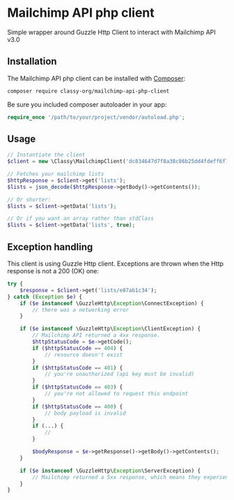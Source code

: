 # Mailchimp API php client

Simple wrapper around Guzzle Http Client to interact with Mailchimp API v3.0

## Installation

The Mailchimp API php client can be installed with [Composer](https://getcomposer.org/):

```sh
composer require classy-org/mailchimp-api-php-client
```

Be sure you included composer autoloader in your app:

```php
require_once '/path/to/your/project/vendor/autoload.php';
```

## Usage

```php
// Instantiate the client
$client = new \Classy\MailchimpClient('dc834647d7f8a38c86b25dd4fdeff6f7-us2'); // use your mailchimp API key here

// Fetches your mailchimp lists
$httpResponse = $client->get('lists');
$lists = json_decode($httpResponse->getBody()->getContents());

// Or shorter:
$lists = $client->getData('lists');

// Or if you want an array rather than stdClass
$lists = $client->getData('lists', true);
```

## Exception handling

This client is using Guzzle Http client. Exceptions are thrown when the Http response is not a 200 (OK) one:

```php
try {
    $response = $client->get('lists/e87ab1c34');
} catch (Exception $e) {
    if ($e instanceof \GuzzleHttp\Exception\ConnectException) {
        // there was a networking error
    }

    if ($e instanceof \GuzzleHttp\Exception\ClientException) {
        // Mailchimp API returned a 4xx response.
        $httpStatusCode = $e->getCode();
        if ($httpStatusCode == 404) {
            // resource doesn't exist
        }
        if ($httpStatusCode == 401) {
            // you're unauthorized (api key must be invalid)
        }
        if ($httpStatusCode == 403) {
            // you're not allowed to request this endpoint
        }
        if ($httpStatusCode == 400) {
            // body payload is invalid
        }
        if (...) {
            //
        }

        $bodyResponse = $e->getResponse()->getBody()->getContents();
    }

    if ($e instanceof \GuzzleHttp\Exception\ServerException) {
        // Mailchimp returned a 5xx response, which means they experience technical difficulties.
    }
}
```
